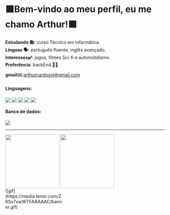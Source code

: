 <h1>🟪Bem-vindo ao meu perfil, eu me chamo Arthur!🟪</h1>
 
 **Estudando 📚**: curso Técnico em informática.<BR>
 **Línguas 🗣**: português fluente, inglês avançado.<br>
 **Interesses✔️**: jogos, filmes Sci-fi e automobilismo.<br>
 **Preferência**: backEnd.👩‍💻<br>
  
 **gmail✉️**:arthurcardosoj@gmail.com<br>

 

 
<div style="display: inline_block">
  <h4> Linguagens:</h4>
  <img align="center" src="https://img.shields.io/badge/HTML5-E34F26?style=for-the-badge&logo=html5&logoColor=white">
  <img align="center" src="https://img.shields.io/badge/CSS-239120?&style=for-the-badge&logo=css3&logoColor=white">
  <img align="center" src="https://img.shields.io/badge/PHP-777BB4?style=for-the-badge&logo=php&logoColor=white">
  <img align="center" src="https://img.shields.io/badge/Java-ED8B00?style=for-the-badge&logo=openjdk&logoColor=white">
  <img align="center" src="https://img.shields.io/badge/JavaScript-323330?style=for-the-badge&logo=javascript&logoColor=F7DF1E">
 <br>
  <h4> Banco de dados: </h4>
  <img align="center" src="https://img.shields.io/badge/MySQL-005C84?style=for-the-badge&logo=mysql&logoColor=white">
</div>

<hr>

 <div>
  <img height=170em align=center src="https://github-readme-stats.vercel.app/api?username=Arthur-Cardoso-de-Jesus&theme=midnight-purple&locale=pt-br&hide=contribs&show_icons=true"/>
  <img height=170em align=center src="https://github-readme-stats.vercel.app/api/top-langs/?username=Arthur-Cardoso-de-Jesus&layout=compact&theme=midnight-purple"/> 
  </div>

<div style="width:180">
 ![gif](https://media.tenor.com/Z6Sx7xwWTFAAAAAC/banner.gif)
</div>

##




